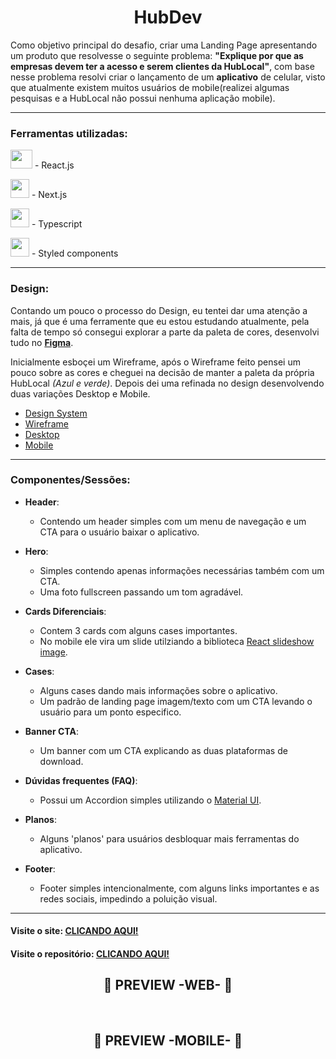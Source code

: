 <h1 align="center">HubDev</h1>

Como objetivo principal do desafio, criar uma Landing Page apresentando um produto que resolvesse o seguinte problema: **"Explique por que as empresas devem ter a acesso e serem clientes da HubLocal"**, com base nesse problema resolvi criar o lançamento de um **aplicativo** de celular, visto que atualmente existem muitos usuários de mobile(realizei algumas pesquisas e a HubLocal não possui nenhuma aplicação mobile).

---
### Ferramentas utilizadas:

<p class="row">
  <p> <img src="https://daniel-vinicius.gallerycdn.vsassets.io/extensions/daniel-vinicius/code-snipptes-reactjs-pt-br/0.5.0/1610479284868/Microsoft.VisualStudio.Services.Icons.Default" width="35px" height="30px"> - React.js </p>
  <p> <img src="https://camo.githubusercontent.com/92ec9eb7eeab7db4f5919e3205918918c42e6772562afb4112a2909c1aaaa875/68747470733a2f2f6173736574732e76657263656c2e636f6d2f696d6167652f75706c6f61642f76313630373535343338352f7265706f7369746f726965732f6e6578742d6a732f6e6578742d6c6f676f2e706e67" width="30px"> - Next.js </p>
  <p> <img src="https://miro.medium.com/max/816/1*mn6bOs7s6Qbao15PMNRyOA.png" width="30px"> - Typescript </p>
  <p> <img src="https://avatars.githubusercontent.com/u/20658825?s=200&v=4" width="30px"> - Styled components </p>
</p> 

---
### Design:

Contando um pouco o processo do Design, eu tentei dar uma atenção a mais, já que é uma ferramente que eu estou estudando atualmente, pela falta de tempo só consegui explorar a parte da paleta de cores, desenvolvi tudo no **[Figma](https://www.figma.com/)**.

Inicialmente esboçei um Wireframe, após o Wireframe feito pensei um pouco sobre as cores e cheguei na decisão de manter a paleta da própria HubLocal *(Azul e verde)*. Depois dei uma refinada no design desenvolvendo duas variações Desktop e Mobile.

- [Design System](https://www.figma.com/file/3iFu3cgQkr8nFGU38HQCwD/HubDev---RocketSeat?node-id=50%3A2379)
- [Wireframe](https://www.figma.com/file/3iFu3cgQkr8nFGU38HQCwD/HubDev---RocketSeat?node-id=50%3A3)
- [Desktop](https://www.figma.com/file/3iFu3cgQkr8nFGU38HQCwD/HubDev---RocketSeat?node-id=0%3A1)
- [Mobile](https://www.figma.com/file/3iFu3cgQkr8nFGU38HQCwD/HubDev---RocketSeat?node-id=50%3A283)

---

### Componentes/Sessões: 
 - **Header**:
    - Contendo um header simples com um menu de navegação e um CTA para o usuário baixar o aplicativo.
    
 - **Hero**:
    - Simples contendo apenas informações necessárias também com um CTA.
    - Uma foto fullscreen passando um tom agradável.
    
 - **Cards Diferenciais**:
    - Contem 3 cards com alguns cases importantes.
    - No mobile ele vira um slide utilziando a biblioteca [React slideshow image](https://www.npmjs.com/package/react-responsive-carousel).
    
 - **Cases**:
    - Alguns cases dando mais informações sobre o aplicativo.
    - Um padrão de landing page imagem/texto com um CTA levando o usuário para um ponto especifico.
    
 - **Banner CTA**:
    - Um banner com um CTA explicando as duas plataformas de download.
    
 - **Dúvidas frequentes (FAQ)**:
     - Possui um Accordion simples utilizando o [Material UI](https://v4.mui.com/pt/).
   
 - **Planos**:
     - Alguns 'planos' para usuários desbloquar mais ferramentas do aplicativo.
   
 - **Footer**:
     - Footer simples intencionalmente, com alguns links importantes e as redes sociais, impedindo a poluição visual.
   

---

#### Visite o site: [CLICANDO AQUI!](https://project-rocky.netlify.app/)
#### Visite o repositório: [CLICANDO AQUI!](https://github.com/EduardooPV/HubDev)

<h2 align='center'>📌 PREVIEW -WEB- 📌</h2> </br>


<h2 align='center'>📌 PREVIEW -MOBILE- 📌</h2> </br>
